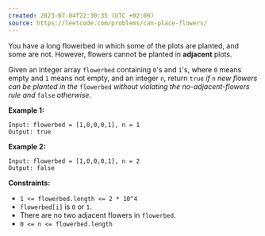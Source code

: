 ```yaml
---
created: 2023-07-04T22:30:35 (UTC +02:00)
source: https://leetcode.com/problems/can-place-flowers/
---
```

You have a long flowerbed in which some of the plots are planted, and some are not. However, flowers cannot be planted in **adjacent** plots.

Given an integer array `flowerbed` containing `0`'s and `1`'s, where `0` means empty and `1` means not empty, and an integer `n`, return `true` _if_ `n` _new flowers can be planted in the_ `flowerbed` _without violating the no-adjacent-flowers rule and_ `false` _otherwise_.

**Example 1:**

```
Input: flowerbed = [1,0,0,0,1], n = 1
Output: true

```

**Example 2:**

```
Input: flowerbed = [1,0,0,0,1], n = 2
Output: false

```

**Constraints:**

-   `1 <= flowerbed.length <= 2 * 10^4`
-   `flowerbed[i]` is `0` or `1`.
-   There are no two adjacent flowers in `flowerbed`.
-   `0 <= n <= flowerbed.length`
